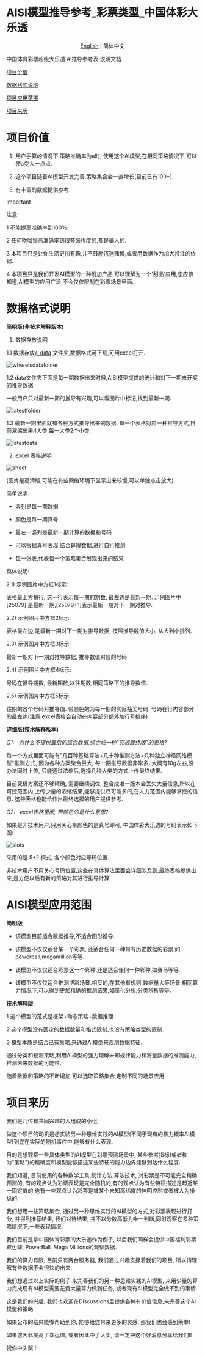 # AISI模型推导参考_彩票类型_中国体彩大乐透

<!--ts-->

<p align="center">
<a href="/docs/README_EN.md">English</a> | 简体中文
</p>

中国体育彩票超级大乐透 AI推导参考表 说明文档

<!--ts-->

[项目价值](#项目价值)

[数据格式说明](#数据格式说明)

[项目应用范围](#项目应用范围)

[项目来历](#项目来历)



# 项目价值

1. 用户手算的情况下,策略准确率为a时, 使用这个AI模型,在相同策略情况下,可以使a变大一点点.


2. 这个项目随着AI模型开发完善,策略集合会一直增长(目前已有100+).


3. 有丰富的数据提供参考.


> [!IMPORTANT]
> 注意: 


1 不能提高准确率到100%.


2 任何吹嘘提高准确率到很夸张程度的,都是骗人的.


3 本项目只是让你生活更加有趣,并不鼓励沉迷赌博,或者用数据作为加大投注的依据.


4 本项目只是我们开发AI模型的一种附加产品,可以理解为一个'甜品'应用,您应该知道,AI模型的应用广泛,不会仅仅限制在彩票场景里面.





# 数据格式说明


**简明版(非技术解释版本)**

 
 1. 数据存放说明 



1.1 数据存放在[data](data/) 文件夹,数据格式可下载,可用excel打开.


![whereisdatafolder](/docs/whereisdatafolder.jpg)



1.2 data文件夹下面是每一期数据出来时候,AISI模型提供的统计和对下一期未开奖的推导数据. 

一般用户只对最新一期的推导有兴趣,可以看图片中标记,找到最新一期.

![latestfolder](/docs/latestfolder.jpg)




1.3 最新一期里面就有各种方式推导出来的数据.
每一个表格对应一种推导方式,目前浓缩出来4大类,每一大类2个小类.

![latestdata](/docs/datalatestfilefoldercontent.jpg)









  2. excel 表格说明



![sheet](/docs/biaogesuoming.jpg)

(图片是高清版,可能在有些网络环境下显示出来较慢,可以单独点击放大)


简单说明: 


* 竖列是每一期数据


* 颜色是每一期真号


* 最左一竖列是最新一期计算的数据和号码


* 可以根据真号表现,结合算得数据,进行自行推测


* 每一张表,代表每一个策略集合展现出来的结果


具体说明: 


2.1) 示例图片中方框1标示: 

表格最上方横行, 这一行表示每一期的期数, 最左边是最新一期.
示例图片中 [25079] 是最新一期,[25079+1]表示最新一期对下一期对推导.


2.2) 示例图片中方框2标示: 

表格最左边,是最新一期对下一期对推导数据,  按照推导数值大小, 从大到小排列.


2.3) 示例图片中方框3标示: 

最新一期对下一期对推导数据, 推导数值对应的号码



2.4) 示例图片中方框4标示:

号码在推导期数, 最新期数,以往期数,相同策略下的推导数值. 



2.5) 示例图片中方框5标示:

往期的各个号码对推导值.  带颜色的为每一期的实际抽奖号码.
号码在行内容部分的最左边(注意,excel表格会自动在内容部分额外加行号排序)












**详细版(技术解释版本)**




*Q1: &nbsp; 为什么不提供最后的综合数据,综合成一种"究极最终版"的表格?*



每一个方式里面可能有"几百种基础算法+几十种推测方法+几种独立神经网络模型"推测方式, 因为各种方案聚合巨大, 每一期推导数据非常多, 大概有10g左右,没办法同时上传, 只能通过浓缩后,选择几种大类的方式上传最终结果.

目前究极方案还不够精确, 需要继续调优, 整合成唯一版本会丢失大量信息,所以在可控范围内,上传少量的浓缩结果,能够提供尽可能多的,在人力范围内能够掌控的信息. 这些表格也能给作出最终选择的用户提供参考.




*Q2: &nbsp; excel表格里面, 带颜色的是什么意思?*


如果是非技术用户,只用关心带颜色的是真号即可, 中国体彩大乐透的号码表示如下图:

![slots](/docs/slots.jpg)

采用的是 5+2 模式, 各个颜色对应号码位置.

非技术用户不用关心号码位置,这些在具体算法里面会详细涉及到,最终表格提供出来,是方便以后有新的策略对其进行推导计算.







# AISI模型应用范围


**简明版**


* 该模型目前适合数据推导,不适合图形推导.


* 该模型不仅仅适合某一个彩票, 还适合任何一种带有历史数据的彩票,如powerball,megamillion等等.


* 该模型不仅仅适合彩票这一个彩种,还是适合任何一种彩种,如赛马等等.


* 该模型不仅仅适合推测博彩场景.相反的,在其他有规则,数据量大等场景,相同算力情况下,可以得到更加精确的推测结果,如量化分析,分类辨析等等.




**技术解释版**

1 这个模型的范式是框架+动态策略+数据推理.  



2 这个模型没有固定的数据数量和格式限制,也没有策略类型的限制.


3 模型本质是结合已有策略,来通过AI模型来观测数据特征.
 
通过分类和预测策略,利用AI模型的强力理解未知规律能力和海量数据的推测能力,推测未来数据的可能性. 


随着数据和策略的不断增加,可以选取策略集合,定制不同的场景应用.


# 项目来历

我们是几位有共同兴趣的人组成的小组,

做这个项目的动机是想实验另一种思维实践的AI模型(不同于现有的暴力概率AI模型)到底在实际的随机事件中,能够有什么表现.

目的是想观察一些具体类型的AI模型在彩票预测场景中, 某些参考指标(或者称为"策略")的精确度和模型能够描述某些特征的能力边界能够到达什么程度.


我们知道, 目前使用的各种数学工具,统计方法,算法技术, 对彩票是不可能完全精确预测的, 
有的观点认为彩票表现是完全随机的,有的观点认为有些特征描述是趋近某一固定值的,也有一些观点认为彩票是被某个未知高纬度的神明控制或者被人为操纵的.


我们想用一些策略集合, 通过另一种思维实践的AI模型的方式,对彩票表现进行打分, 并得到推荐结果, 
我们对待结果, 并不以分数高低为唯一判断,同时观察在多种策略情况下,一些表现情况.

我们目前是拿中国体育彩票的大乐透作为例子, 
以后我们同样会提供中国福利彩票双色球, PowerBall, Mega Millions的观察数据.


我们的算力有限, 目前只有两台服务器, 我们通过兴趣支撑着我们的项目, 
所以请理解有些数据不会很快的出来.


我们想通过以上实际的例子,来完善我们的另一种思维实践的AI模型,
来用少量的算力完成现有AI模型需要花费大量算力做到任务, 或者现有AI模型完全做不到的事情.


这是我们的兴趣, 
我们也欢迎在Discussions里提供各种有价值信息,来完善这个AI模型和策略



如果公布的结果能够帮助到你, 能够给您带来更多的灵感, 那我们也会感到荣幸!

如果您因此提高了幸运值, 或者因此中了大奖, 请一定把这个好消息分享给我们!!

祝你中头奖!!!





